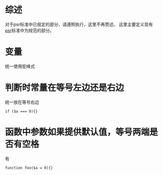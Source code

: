 # 综述

对于psr标准中已规定的部分，请遵照执行，这里不再赘述。
这里主要定义现有[psr](http://www.php-fig.org)标准中为规范的部分。

# 变量

统一使用驼峰式

# 判断时常量在等号左边还是右边

统一放在等号右边

```
if ($a === 0){}
```

# 函数中参数如果提供默认值，等号两端是否有空格

有

```
function foo($a = 0){}
```
